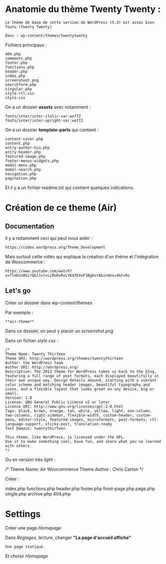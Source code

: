 # Anatomie du thème Twenty Twenty :  

    Le thème de base de cette version de WordPress (5.3) est assez bien foutu (Twenty Twenty)

    Dans : wp-content/themes/twentytwenty

Fichiers principaux : 

    404.php
    comments.php
    footer.php
    functions.php
    header.php
    index.php
    screenshoot.png
    searchform.php
    singular.php
    style-rtl.css
    style.css

On a un dossier **assets** avec notamment : 

    fonts/inter/inter-italic-var.woff2
    fonts/inter/inter-upright-var.woff2

On a un dossier **template-parts** qui contient : 

    content-cover.php
    content.php
    entry-author-bio.php
    entry-header.php
    featured-image.php
    footer-menus-widgets.php
    modal-menu.php
    modal-search.php
    navigation.php
    pagination.php

Et il y a un fichier readme.txt qui contient quelques indications.

# Création de ce theme (Air)

## Documentation

Il y a notamment ceci qui peut nous aider : 

    https://codex.wordpress.org/Theme_Development

Mais surtout cette vidéo qui explique la création d'un thème et l'intégration de Woocommerce : 

    https://www.youtube.com/watch?v=TlmDsU8GirU&list=LLMu0vRvLYK43GXeF1BgbsYA&index=4&t=0s

## Let's go 

Créer un dossier dans wp-content/themes 

Par exemple : 

    **air-theme**

Dans ce dossier, on peut y placer un *screenshot.png*

Dans un fichier *style.css* : 

    /*
    Theme Name: Twenty Thirteen
    Theme URI: http://wordpress.org/themes/twentythirteen
    Author: the WordPress team
    Author URI: http://wordpress.org/
    Description: The 2013 theme for WordPress takes us back to the blog, featuring a full range of post formats, each displayed beautifully in their own unique way. Design details abound, starting with a vibrant color scheme and matching header images, beautiful typography and icons, and a flexible layout that looks great on any device, big or small.
    Version: 1.0
    License: GNU General Public License v2 or later
    License URI: http://www.gnu.org/licenses/gpl-2.0.html
    Tags: black, brown, orange, tan, white, yellow, light, one-column, two-columns, right-sidebar, flexible-width, custom-header, custom-menu, editor-style, featured-images, microformats, post-formats, rtl-language-support, sticky-post, translation-ready
    Text Domain: twentythirteen

    This theme, like WordPress, is licensed under the GPL.
    Use it to make something cool, have fun, and share what you've learned with others.
    */

Ou en version très *light* : 

/*
Theme Name: Air Woocommerce Theme
Author : Chris Carton
*/

Créer : 

index.php
functions.php
header.php
footer.php
front-page.php
page.php
single.php
archive.php
404.php

# Settings 

Créer une page *Homepage*

Dans *Réglages, lecture*, changer **"La page d'accueil affiche"**

    Une page statique. 

Et choisir *Homepage*

